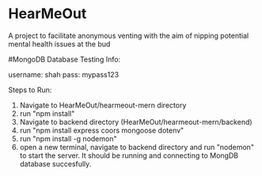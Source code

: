 # HearMeOut
A project to facilitate anonymous venting with the aim of nipping potential mental health issues at the bud

#MongoDB Database Testing Info:

username: shah
pass: mypass123


Steps to Run:

1. Navigate to HearMeOut/hearmeout-mern directory
2. run "npm install"
3. Navigate to backend directory (HearMeOut/hearmeout-mern/backend)
4. run "npm install express coors mongoose dotenv"
5. run "npm install -g nodemon"
6. open a new terminal, navigate to backend directory and run "nodemon" to start the server. It should be running and connecting to MongDB database succesfully.